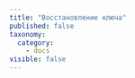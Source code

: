 ```yaml
---
title: "Восстановление ключа"
published: false
taxonomy:
  category:
    - docs
visible: false
---
```

